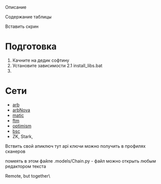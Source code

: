 Описание


Содержание таблицы

Вставить скрин



# Подготовка

1. Качните на дедик софтину
2. Установите зависимости
2.1 install_libs.bat
3.  

# Сети

- [arb](https://arbiscan.io/)
- [arbNova](https://etherscan.io/)
- [matic](https://polygonscan.com/)
- [ftm](https://ftmscan.com/)
- [optimism](https://optimistic.etherscan.io/)
- [bsc](https://bscscan.com/)
- ZK, Stark,

Вствить свой апиключ тут
api ключи можно получить в профилях сканеров

помеять в этом файле
.models/Chain.py - файл можно открыть любым редактором текста




Remote, but together\
